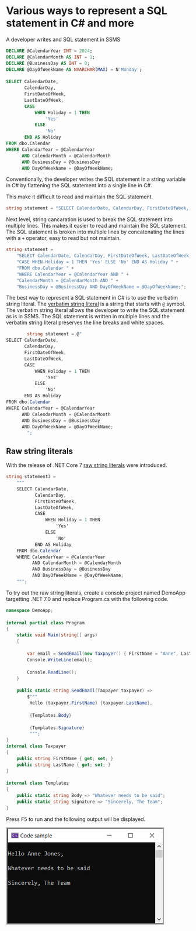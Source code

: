 # Various ways to represent a SQL statement in C# and more

A developer writes and SQL statement in SSMS

```sql
DECLARE @CalendarYear INT = 2024;
DECLARE @CalendarMonth AS INT = 1;
DECLARE @BusinessDay AS INT = 0;
DECLARE @DayOfWeekName AS NVARCHAR(MAX) = N'Monday';

SELECT CalendarDate,
       CalendarDay,
       FirstDateOfWeek,
       LastDateOfWeek,
       CASE
           WHEN Holiday = 1 THEN
               'Yes'
           ELSE
               'No'
       END AS Holiday
FROM dbo.Calendar
WHERE CalendarYear = @CalendarYear
      AND CalendarMonth = @CalendarMonth
      AND BusinessDay = @BusinessDay
      AND DayOfWeekName = @DayOfWeekName;
```

Conventionally, the developer writes the SQL statement in a string variable in C# by flattening the SQL statement into a single line in C#.

This make it difficult to read and maintain the SQL statement.

```csharp
string statement = "SELECT CalendarDate, CalendarDay, FirstDateOfWeek, LastDateOfWeek, CASE WHEN Holiday = 1 THEN 'Yes' ELSE 'No' END AS Holiday FROM dbo.Calendar WHERE CalendarYear = @CalendarYear AND CalendarMonth = @CalendarMonth AND BusinessDay = @BusinessDay AND DayOfWeekName = @DayOfWeekName;";
```

Next level, string cancaration is used to break the SQL statement into multiple lines. This makes it easier to read and maintain the SQL statement. The SQL statement is broken into multiple lines by concatenating the lines with a `+` operator, easy to read but not maintain.

```csharp
string statement = 
    "SELECT CalendarDate, CalendarDay, FirstDateOfWeek, LastDateOfWeek, " +
    "CASE WHEN Holiday = 1 THEN 'Yes' ELSE 'No' END AS Holiday " +
    "FROM dbo.Calendar " +
    "WHERE CalendarYear = @CalendarYear AND " +
    "CalendarMonth = @CalendarMonth AND " +
    "BusinessDay = @BusinessDay AND DayOfWeekName = @DayOfWeekName;";
```

The best way to represent a SQL statement in C# is to use the verbatim string literal. The [verbatim string literal](https://learn.microsoft.com/en-us/dotnet/csharp/language-reference/tokens/verbatim) is a string that starts with `@` symbol. The verbatim string literal allows the developer to write the SQL statement as is in SSMS. The SQL statement is written in multiple lines and the verbatim string literal preserves the line breaks and white spaces.

```csharp
        string statement = @"
SELECT CalendarDate,
       CalendarDay,
       FirstDateOfWeek,
       LastDateOfWeek,
       CASE
           WHEN Holiday = 1 THEN
               'Yes'
           ELSE
               'No'
       END AS Holiday
FROM dbo.Calendar
WHERE CalendarYear = @CalendarYear
      AND CalendarMonth = @CalendarMonth
      AND BusinessDay = @BusinessDay
      AND DayOfWeekName = @DayOfWeekName;
        ";
```

## Raw string literals

With the release of .NET Core 7 [raw string literals](https://learn.microsoft.com/en-us/dotnet/csharp/language-reference/tokens/raw-string) were introduced. 

```csharp
string statement3 = 
    """
    SELECT CalendarDate,
           CalendarDay,
           FirstDateOfWeek,
           LastDateOfWeek,
           CASE
               WHEN Holiday = 1 THEN
                   'Yes'
               ELSE
                   'No'
           END AS Holiday
    FROM dbo.Calendar
    WHERE CalendarYear = @CalendarYear
          AND CalendarMonth = @CalendarMonth
          AND BusinessDay = @BusinessDay
          AND DayOfWeekName = @DayOfWeekName;
    """;
```

To try out the raw string literals, create a console project named DemoApp targetting .NET 7.0 and replace Program.cs with the following code.

```csharp
namespace DemoApp;

internal partial class Program
{
    static void Main(string[] args)
    {

        var email = SendEmail(new Taxpayer() { FirstName = "Anne", LastName = "Jones" });
        Console.WriteLine(email);

        Console.ReadLine();
    }

    public static string SendEmail(Taxpayer taxpayer) =>
        $"""
         Hello {taxpayer.FirstName} {taxpayer.LastName},

         {Templates.Body}
         
         {Templates.Signature}
         """;
}
internal class Taxpayer
{
    public string FirstName { get; set; }
    public string LastName { get; set; }
}

internal class Templates
{
    public static string Body => "Whatever needs to be said";
    public static string Signature => "Sincerely, The Team";
}
```


Press <kbd>F5</kbd> to run and the following output will be displayed.



![alt text](assets/figure7.png)